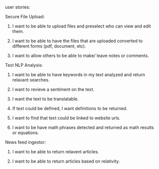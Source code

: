 user stories:

Secure File Upload:

1. I want to be able to upload files and preselect who can view and edit them.

2. I want to be able to have the files that are uploaded converted to different forms (pdf, document, etc).

3. I want to allow others to be able to make/ leave notes or comments.

Text NLP Analysis:

1. I want to be able to have keywords in my text analyzed and return relavant searches.

2. I want to revieve a sentiment on the text.

3. I want the text to be translatable.

4. If text could be defined, I want definitions to be returned.

5. I want to find that text could be linked to website urls.

6. I want to be have math phrases detected and returned as math results or equations.

News feed ingestor:

1. I want to be able to return relavent articles.

2. I want to be able to return articles based on relativity.
